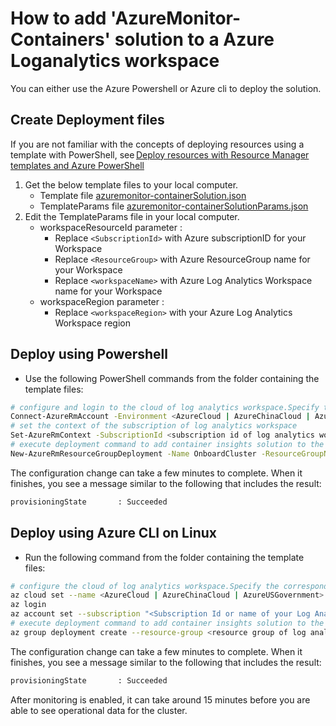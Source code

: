 # How to add 'AzureMonitor-Containers' solution to a Azure Loganalytics workspace

You can either use the Azure Powershell or Azure cli to deploy the solution.

## Create Deployment files
If you are not familiar with the concepts of deploying resources using a template with PowerShell, see [Deploy resources with Resource Manager templates and Azure PowerShell](https://review.docs.microsoft.com/en-us/azure/azure-resource-manager/resource-group-template-deploy)

1. Get the below template files to your local computer.
   - Template file [azuremonitor-containerSolution.json](https://raw.githubusercontent.com/khulnasoft/docker-provider/ci_prod/scripts/onboarding/templates/azuremonitor-containerSolution.json)
   - TemplateParams file [azuremonitor-containerSolutionParams.json](https://raw.githubusercontent.com/khulnasoft/docker-provider/ci_prod/scripts/onboarding/templates/azuremonitor-containerSolutionParams.json)
2. Edit the TemplateParams file in your local computer.
   * workspaceResourceId parameter :
       - Replace `<SubscriptionId>` with Azure subscriptionID for your Workspace
       - Replace `<ResourceGroup>` with Azure ResourceGroup name for your Workspace
       - Replace `<workspaceName>` with Azure Log Analytics Workspace name for your Workspace
   * workspaceRegion parameter :
       - Replace `<workspaceRegion>` with your Azure Log Analytics Workspace region

## Deploy using Powershell
- Use the following PowerShell commands from the folder containing the template files:

``` sh
# configure and login to the cloud of log analytics workspace.Specify the corresponding cloud environment of your workspace to below command.
Connect-AzureRmAccount -Environment <AzureCloud | AzureChinaCloud | AzureUSGovernment>
# set the context of the subscription of log analytics workspace
Set-AzureRmContext -SubscriptionId <subscription id of log analytics workspace>
# execute deployment command to add container insights solution to the specified log analytics workspace
New-AzureRmResourceGroupDeployment -Name OnboardCluster -ResourceGroupName <resource group of log analytics workspace> -TemplateFile .\azuremonitor-containerSolution.json -TemplateParameterFile .\azuremonitor-containerSolutionParams.json
```

The configuration change can take a few minutes to complete. When it finishes, you see a message similar to the following that includes the result:

``` sh
provisioningState       : Succeeded
```

## Deploy using Azure CLI on Linux
- Run the following command from the folder containing the template files:

``` sh
# configure the cloud of log analytics workspace.Specify the corresponding cloud environment of your workspace to below command.
az cloud set --name <AzureCloud | AzureChinaCloud | AzureUSGovernment>
az login
az account set --subscription "<Subscription Id or name of your Log Analytics Workspace>"
# execute deployment command to add container insights solution to the specified log analytics workspace
az group deployment create --resource-group <resource group of log analytics workspace> --template-file ./azuremonitor-containerSolution.json --parameters @./azuremonitor-containerSolutionParams.json
```

The configuration change can take a few minutes to complete. When it finishes, you see a message similar to the following that includes the result:

``` sh
provisioningState       : Succeeded
```

After monitoring is enabled, it can take around 15 minutes before you are able to see operational data for the cluster.